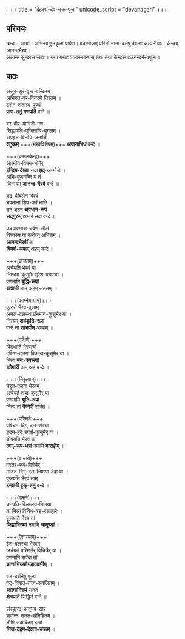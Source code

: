 +++
title = "देहस्थ-देव-चक्र-पूजा"
unicode_script = "devanagari"
+++

## परिचयः
छन्दः - आर्या। अभिनवगुप्तकृता प्रायेण।
हृदम्भोजम् परितो नाना-दलेषु देवताः कल्पनीयाः। केन्द्रय् आनन्दभैरवः।  
अत्यन्तं सुन्दरस् स्तवः। यथा यथावययवस्मबन्धस् तथा तथा केन्द्रस्थाऽऽनन्दभैरवपूजा।

## पाठः
असुर-सुर-वृन्द-वन्दितम्  
अभिमत-वर-वितरणे निरतम् ।  
दर्शन-शताग्र्य-पूज्यं  
**प्राण-तनुं** **गणपतिं** वन्दे ॥

वर-वीर-योगिनी-गण-  
सिद्धावलि-पूजितांघ्रि-युगलम् ।  
अपहृत-विनयि-जनार्तिं  
**वटुकम्** +++(भैरवविशेषम्)+++ **अपानाभिधं** वन्दे ॥

+++(कमलकेन्द्रे)+++  
आत्मीय-विषय-भोगैर्   
**इन्द्रिय-देव्याः** सदा **हृद्**-अम्भोजे ।  
अभि-पूजयन्ति यं तं  
चिन्मयम् **आनन्द-भैरवं** वन्दे ॥

यद्-धीबलेन विश्वं  
भक्तानां शिव-पथं भाति ।  
तम् अहम् **अवधान-रूपं**  
**सद्गुरुम्** अमलं सदा वन्दे ॥

उदयावभास-चर्वण-लीलं  
विश्वस्य या करोत्य् अनिशम् ।  
**आनन्दभैरवीं** तां  
**विमर्श-रूपाम्** अहम् वन्दे ॥

+++(प्राच्याम्)+++  
अर्चयति भैरवं या  
निश्चय-कुसुमैः सुरेश-पत्रस्था ।  
प्रणमामि **बुद्धि-रूपां**  
**ब्रह्माणीं** ताम् अहम् सततम् ॥

+++(आग्नेयायाम्)+++  
कुरुते भैरव-पूजाम्  
अनल-दलस्थाऽभिमान-कुसुमैर् या ।  
नित्यम् **अहंकृति-रूपां**  
वन्दे तां **शांभवीम्** अम्बाम् ॥

+++(दक्षिणे)+++  
विदधाति भैरवार्चां  
दक्षिण-दलगा विकल्प-कुसुमैर् या ।  
नित्यं **मनः-स्वरूपां**  
**कौमारीं** ताम् अहं वन्दे ॥

+++(निरृत्याम्)+++  
नैरृत-दलगा भैरवम्  
अर्चयते शब्द-कुसुमैर् या ।  
प्रणमामि **श्रुति-रूपां**  
नित्यं तां **वैष्णवीं** शक्तिं ॥

+++(पश्चिमे)+++  
पश्चिम-दिग्-दल-संस्था  
हृदय-हरैः स्पर्श-कुसुमैर् या ।  
तोषयति भैरवं तां  
**त्वग्-रूप-धरां** नमामि **वाराहीम्** ॥

+++(वायव्ये)+++  
वरतर-रूप-विशेषैर्  
मारुत-दिग्-दल-निषण्ण-देहा या ।  
पूजयति भैरवं ताम्  
**इन्द्राणीं** **दृक्-तनुं** वन्दे ॥

+++(उत्तरे)+++  
धनपति-किसलय-निलया  
या नित्यं विविध-षड्-रसाहारैः ।  
पूजयति भैरवं तां  
**जिह्वाभिख्यां** नमामि **चामुण्डां** ॥

+++(ऐशान्याम्)+++  
ईश-दलस्था भैरवम्  
अर्चयते परिमलैर् विचित्रैर् या ।  
प्रणमामि सर्वदा तां  
**घ्राणाभिख्यां महालक्ष्मीम्** ॥

षड्-दर्शनेषु पूज्यं  
षट्-त्रिंशत्-तत्त्व-संवलितम् ।  
**आत्माभिख्यं** सततं  
**क्षेत्रपतिं** सिद्धिदं वन्दे ॥

संस्फुरद्-अनुभव-सारं  
सर्वान्तः सतत-संनिहितम् ।  
नौमि सदोदितम् इत्थं  
**निज-देहग-देवता-चक्रम्** ॥
